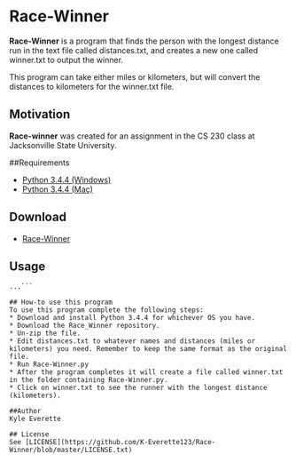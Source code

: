 # Race-Winner
**Race-Winner** is a program that finds the person with the longest distance run in the text file called distances.txt, and creates a new one called winner.txt to output the winner. 

This program can take either miles or kilometers, but will convert the distances to kilometers for the winner.txt file.

## Motivation
**Race-winner** was created for an assignment in the CS 230 class at Jacksonville State University.

##Requirements
* [Python 3.4.4 (Windows)](https://www.python.org/ftp/python/3.4.4/python-3.4.4.msi)
* [Python 3.4.4 (Mac)](https://www.python.org/ftp/python/3.4.4/python-3.4.4-macosx10.6.pkg)

## Download
* [Race-Winner](https://github.com/K-Everette123/Race-Winner/archive/master.zip)

## Usage
```$ git clone https://github.com/K-Everette123/Race-Winner.git
...```

## How-to use this program
To use this program complete the following steps:
* Download and install Python 3.4.4 for whichever OS you have.
* Download the Race_Winner repository.
* Un-zip the file.
* Edit distances.txt to whatever names and distances (miles or kilometers) you need. Remember to keep the same format as the original file.
* Run Race-Winner.py
* After the program completes it will create a file called winner.txt in the folder containing Race-Winner.py.
* Click on winner.txt to see the runner with the longest distance (kilometers).

##Author
Kyle Everette

## License
See [LICENSE](https://github.com/K-Everette123/Race-Winner/blob/master/LICENSE.txt)

